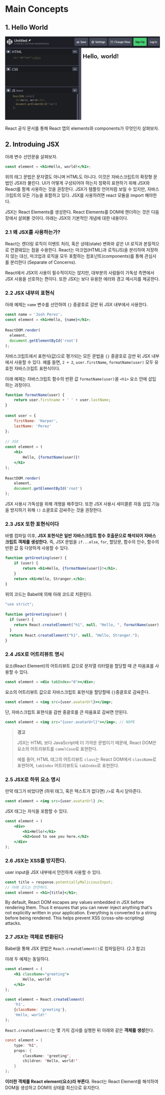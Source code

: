 # Main Concepts

## 1. Hello World

![](./img/hello-world.png)



React 공식 문서를 통해 React 앱의 elements와 components가 무엇인지 살펴보자.



## 2. Introduing JSX

아래 변수 선언문을 살펴보자.

```jsx
const element = <h1>Hello, world!</h1>;
```

위의 태그 문법은 문자열도 아니며 HTML도 아니다. 이것은 자바스크립트의 확장형 문법인 JSX라 불린다. UI가 어떻게 구성되어야 하는지 정확히 표현하기 위해 JSX와 React를 함께 사용하는 것을 권장한다. JSX가 템플릿 언어처럼 보일 수 있지만, 자바스크립트의 모든 기능을 포함하고 있다. JSX를 사용하려면 react 모듈을 import 해야한다.

JSX는 React Elements를 생성한다. React Elements를 DOM에 렌더하는 것은 다음 장에서 살펴볼 것이다. 아래는 JSX의 기본적인 개념에 대한 내용이다.



### 2.1 왜 JSX를 사용하는가?

React는 렌더링 로직이 이벤트 처리, 혹은 상태(state) 변화와 같은 UI 로직과 본질적으로 연결돼있는 점을 수용한다. React는 마크업(HTML)과 로직(JS)을 분리하여 저장하지 않는 대신, 마크업과 로직을 모두 포함하는 컴포넌트(components)를 통해 관심사를 분리한다 (Separate of Concerns).

React에서 JSX의 사용이 필수적이지는 않지만, 대부분의 사람들이 가독성 측면에서 JSX 사용을 선호하는 편이다. 또한 JSX는 보다 유용한 에러와 경고 메시지를 제공한다.



### 2.2 JSX 내부의 표현식

아래 예제는 `name` 변수를 선언하여 `{}` 중괄호로 감싼 뒤 JSX 내부에서 사용한다.

```jsx
const name = 'Josh Perez';
const element = <h1>Hello, {name}</h1>;

ReactDOM.render(
  element,
  document.getElementById('root')
);
```

자바스크립트에서 표현식(값)으로 평가되는 모든 문법을  `{}` 중괄호로 감싼 뒤 JSX 내부에서 사용할 수 있다. 예를 들면, `2 + 2`, `user.firstName`, `formatName(user)` 모두 유효한 자바스크립트 표현식이다.



아래 예제는 자바스크립트 함수의 반환 값 `formatName(user)`을 `<h1>` 요소 안에 삽입하는 과정이다.

```jsx
function formatName(user) {
    return user.firstname + ' ' + user.lastName;
}

const user = {
    firstName: 'Harper',
    lastName: 'Perez'
};

// JSX
const element = (
	<h1>
    	Hello, {formatName(user)}!
    </h1>
);

ReactDOM.render(
	element,
    document.getElementById('root')
);
```

JSX 사용시 가독성을 위해 개행을 해주었다. 또한 JSX 사용시 세미콜론 자동 삽입 기능을 방지하기 위해 `()` 소괄호로 감싸주는 것을 권장한다.



### 2.3 JSX 또한 표현식이다

바벨 컴파일 이후, **JSX 표현식은 일반 자바스크립트 함수 호출문으로 해석되어 자바스크립트 객체를 생성한다.** 즉, JSX 문법을 `if...else`, `for`, 할당문, 함수의 인수, 함수의 반환 값 등 다양하게 사용할 수 있다.

```jsx
function getGreeting(user) {
    if (user) {
        return <h1>Hello, {formatName(user)}!</h1>;
    }
    return <h1>Hello, Stranger.</h1>;
}
```

위의 코드는 Babel에 의해 아래 코드로 치환된다.

```jsx
"use strict";

function getGreeting(user) {
  if (user) {
    return React.createElement("h1", null, "Hello, ", formatName(user), "!");
  }
  return React.createElement("h1", null, "Hello, Stranger.");
}
```



### 2.4 JSX로 어트리뷰트 명시

요소(React Element)의 어트리뷰트 값으로 문자열 리터럴을 할당할 때 큰 따옴표를 사용할 수 있다.

```jsx
const element = <div tabIndex="0"></div>;
```



요소의 어트리뷰트 값으로 자바스크립트 표현식을 할당할때 `{}`중괄호로 감싸준다.

```jsx
const element = <img src={user.avatarUrl}></img>;
```



단, 자바스크립트 표현식을 감싼 중괄호를 큰 따옴표로 감싸면 안된다.

```jsx
const element = <img src="{user.avatarUrl}"></img>; // NOPE
```



> **경고**
>
> JSX는 HTML 보다 JavaScript에 더 가까운 문법이기 때문에, React DOM은 요소의 어트리뷰트를 `camelCase`로 표현한다.
>
> 예를 들어, HTML 태그의 어트리뷰트 `class`는 React DOM에서 `className`로 표현하며, `tabIndex` 어트리뷰트도 `tabIndex`로 표현한다.



### 2.5 JSX로 하위 요소 명시

만약 태그가 비었다면 (하위 태그, 혹은 텍스트가 없다면)  `/>`로 즉시 닫아준다.

```jsx
const element = <img src={user.avatarUrl} />;
```



JSX 태그는 자식을 포함할 수 있다.

```jsx
const element = (
	<div>
    	<h1>Hello!</h1>
        <h2>Good to see you here.</h2>
    </div>
);
```



### 2.6 JSX는 XSS를 방지한다.

user input을 JSX 내부에서 안전하게 사용할 수 있다.

```jsx
const title = response.potentiallyMaliciousInput;
// 아래 코드는 안전하다.
const element = <h1>{title}</h1>;
```

By default, React DOM escapes any values embedded in JSX before rendering them.  Thus it ensures that you can never inject anything that's not explicitly written in your application. Everything is converted to a string before being rendered. This helps prevent XSS (cross-site-scripting) attacks.



### 2.7 JSX는 객체로 변환된다

Babel을 통해 JSX 문법은 `React.createElement()`로 컴파일된다. (2.3 참고)

아래 두 예제는 동일하다.

```jsx
const element = (
	<h1 className="greeting">
    	Hello, world!
    </h1>
);
```

```jsx
const element = React.createElement(
	'h1',
    {className: 'greeting'},
    'Hello, world!'
);
```

`React.createElement()`는 몇 가지 검사를 실행한 뒤 아래와 같은 **객체를 생성**한다.

```java
const element = {
    type: 'h1',
    props: {
        className: 'greeting',
        children: 'Hello, world!'
    }
};
```

**이러한 객체를 React element(요소)라 부른다.** React는 React Element를 해석하여 DOM을 생성하고 DOM의 상태를 최신으로 유지한다.